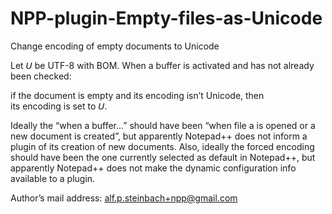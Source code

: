 # NPP-plugin-Empty-files-as-Unicode
Change encoding of empty documents to Unicode

Let 𝘜 be UTF-8 with BOM. When a buffer is activated and has not already been checked:

  if the document is empty and its encoding isn’t Unicode, then  
  its encoding is set to 𝘜.

Ideally the “when a buffer…” should have been “when file a is opened or a new document is
created”, but apparently Notepad++ does not inform a plugin of its creation of new
documents. Also, ideally the forced encoding should have been the one
currently selected as default in Notepad++, but apparently Notepad++ does not
make the dynamic configuration info available to a plugin.

Author’s mail address: alf.p.steinbach+npp@gmail.com
